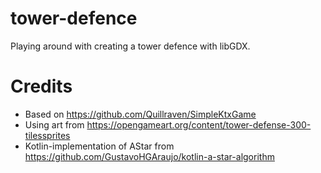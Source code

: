 # tower-defence

Playing around with creating a tower defence with libGDX.

# Credits

* Based on https://github.com/Quillraven/SimpleKtxGame
* Using art from https://opengameart.org/content/tower-defense-300-tilessprites
* Kotlin-implementation of AStar from https://github.com/GustavoHGAraujo/kotlin-a-star-algorithm